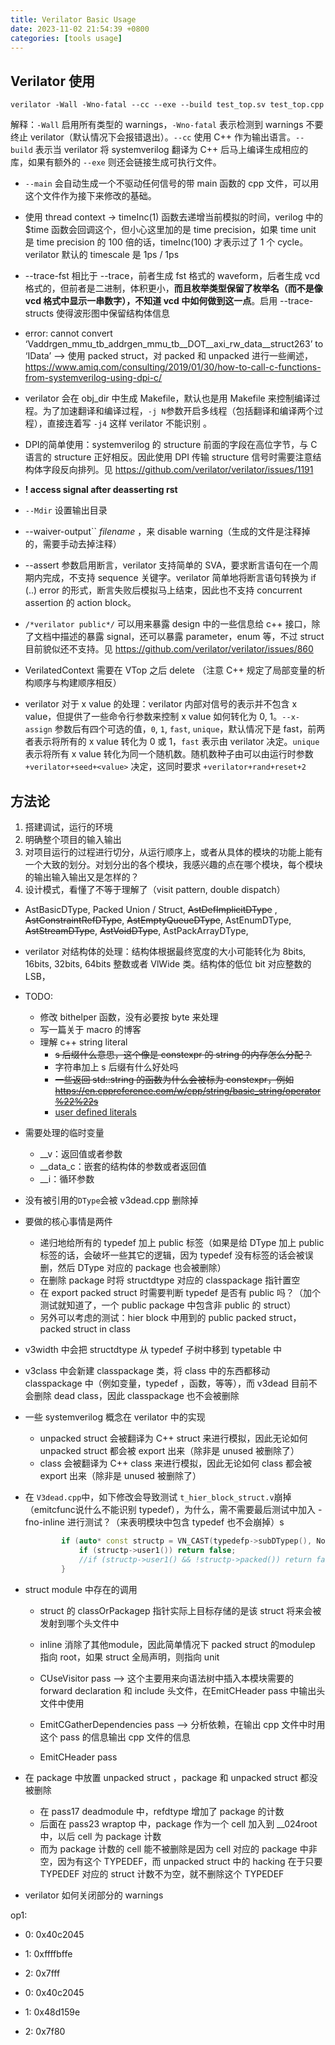 ```yaml
---
title: Verilator Basic Usage
date: 2023-11-02 21:54:39 +0800
categories: [tools usage]
---
```


## Verilator 使用

```shell
verilator -Wall -Wno-fatal --cc --exe --build test_top.sv test_top.cpp
```

解释：`-Wall` 启用所有类型的 warnings，`-Wno-fatal` 表示检测到 warnings 不要终止 verilator（默认情况下会报错退出）。`--cc` 使用 C++ 作为输出语言。`--build` 表示当 verilator 将 systemverilog 翻译为 C++ 后马上编译生成相应的库，如果有额外的 `--exe` 则还会链接生成可执行文件。

* `--main` 会自动生成一个不驱动任何信号的带 main 函数的 cpp 文件，可以用这个文件作为接下来修改的基础。

* 使用 thread context -> timeInc(1) 函数去递增当前模拟的时间，verilog 中的 \$time 函数会回调这个，但小心这里加的是 time precision，如果 time unit 是 time precision 的 100 倍的话，timeInc(100) 才表示过了 1 个 cycle。verilator 默认的 timescale 是 1ps / 1ps
* --trace-fst 相比于 --trace，前者生成 fst 格式的 waveform，后者生成 vcd 格式的，但前者是二进制，体积更小，**而且枚举类型保留了枚举名（而不是像 vcd 格式中显示一串数字），不知道 vcd 中如何做到这一点**。启用 --trace-structs 使得波形图中保留结构体信息
* error: cannot convert ‘Vaddrgen_mmu_tb_addrgen_mmu_tb__DOT__axi_rw_data__struct263’ to ‘IData’ --> 使用 packed struct，对 packed 和 unpacked 进行一些阐述，https://www.amiq.com/consulting/2019/01/30/how-to-call-c-functions-from-systemverilog-using-dpi-c/
* verilator 会在 obj_dir 中生成 Makefile，默认也是用 Makefile 来控制编译过程。为了加速翻译和编译过程，`-j N`参数开启多线程（包括翻译和编译两个过程），直接连着写 `-j4` 这样 verilator 不能识别 。
* DPI的简单使用：systemverilog 的 structure 前面的字段在高位字节，与 C 语言的 structure 正好相反。因此使用 DPI 传输 structure 信号时需要注意结构体字段反向排列。见 https://github.com/verilator/verilator/issues/1191
* **! access signal after deasserting rst**
* `--Mdir` 设置输出目录
* --waiver-output`` *filename* ，来 disable warning（生成的文件是注释掉的，需要手动去掉注释）
* --assert 参数启用断言，verilator 支持简单的 SVA，要求断言语句在一个周期内完成，不支持 sequence 关键字。verilator 简单地将断言语句转换为 if (..) error 的形式，断言失败后模拟马上结束，因此也不支持 concurrent assertion 的 action block。
* `/*verilator public*/` 可以用来暴露 design 中的一些信息给 c++ 接口，除了文档中描述的暴露 signal，还可以暴露 parameter，enum 等，不过 struct 目前貌似还不支持。见 https://github.com/verilator/verilator/issues/860
* VerilatedContext 需要在 VTop 之后 delete （注意 C++ 规定了局部变量的析构顺序与构建顺序相反）
* verilator 对于 x value 的处理：verilator 内部对信号的表示并不包含 x value，但提供了一些命令行参数来控制 x value 如何转化为 0, 1。`--x-assign` 参数后有四个可选的值，`0`, `1`, `fast`, `unique`，默认情况下是 fast，前两者表示将所有的 x value 转化为 0 或 1，`fast` 表示由 verilator 决定。`unique` 表示将所有 x value 转化为同一个随机数。随机数种子由可以由运行时参数 `+verilator+seed+<value>` 决定，这同时要求 `+verilator+rand+reset+2`



## 方法论

1. 搭建调试，运行的环境
2. 明确整个项目的输入输出
3. 对项目运行的过程进行切分，从运行顺序上，或者从具体的模块的功能上能有一个大致的划分。对划分出的各个模块，我感兴趣的点在哪个模块，每个模块的输出输入输出又是怎样的？
4. 设计模式，看懂了不等于理解了（visit pattern, double dispatch）





* AstBasicDType, Packed Union / Struct, ~~AstDefImplicitDType~~ , ~~AstConstraintRefDType~~, ~~AstEmptyQueueDType~~, AstEnumDType, ~~AstStreamDType~~,  ~~AstVoidDType~~, AstPackArrayDType,

* verilator 对结构体的处理：结构体根据最终宽度的大小可能转化为 8bits, 16bits, 32bits, 64bits 整数或者 VlWide 类。结构体的低位 bit 对应整数的 LSB，

* TODO: 

  * 修改 bithelper 函数，没有必要按 byte 来处理
  * 写一篇关于 macro 的博客
  * 理解 c++ string literal
    * ~~s 后缀什么意思，这个像是 constexpr 的 string 的内存怎么分配？~~
    * 字符串加上 s 后缀有什么好处吗
    * ~~一些返回 std::string 的函数为什么会被标为 constexpr，例如 https://en.cppreference.com/w/cpp/string/basic_string/operator%22%22s~~
    * [user defined literals](https://en.cppreference.com/w/cpp/language/user_literal)

* 需要处理的临时变量

  * __v：返回值或者参数
  * __data_c：嵌套的结构体的参数或者返回值
  * __i：循环参数

* 没有被引用的`DType`会被 v3dead.cpp 删除掉

* 要做的核心事情是两件

  * 递归地给所有的 typedef 加上 public 标签（如果是给 DType 加上 public 标签的话，会破坏一些其它的逻辑，因为 typedef 没有标签的话会被误删，然后 DType 对应的 package 也会被删除）
  * 在删除 package 时将 structdtype 对应的 classpackage 指针置空
  * 在 export packed struct 时需要判断 typedef 是否有 public 吗？（加个测试就知道了，一个 public package 中包含非 public 的 struct）
  * 另外可以考虑的测试：hier block 中用到的 public packed struct，packed struct in class

* v3width 中会把 structdtype 从 typedef 子树中移到 typetable 中

* v3class 中会新建 classpackage 类，将 class 中的东西都移动 classpackage 中（例如变量，typedef ，函数，等等），而 v3dead 目前不会删除 dead class，因此 classpackage 也不会被删除

* 一些 systemverilog 概念在 verilator 中的实现

  * unpacked struct 会被翻译为 C++ struct 来进行模拟，因此无论如何 unpacked struct 都会被 export 出来（除非是 unused 被删除了）
  * class 会被翻译为 C++ class 来进行模拟，因此无论如何 class 都会被 export 出来（除非是 unused 被删除了）

* 在 `V3dead.cpp`中，如下修改会导致测试 `t_hier_block_struct.v`崩掉（emitcfunc说什么不能识别 typedef），为什么，需不需要最后测试中加入 -fno-inline 进行测试？（来表明模块中包含 typedef 也不会崩掉）s

  ```cpp
          if (auto* const structp = VN_CAST(typedefp->subDTypep(), NodeUOrStructDType)) {
              if (structp->user1()) return false;
              //if (structp->user1() && !structp->packed()) return false;
          }
  ```

* struct module 中存在的调用

  * struct 的 classOrPackagep 指针实际上目标存储的是该 struct 将来会被发射到哪个头文件中
  * inline 消除了其他module，因此简单情况下 packed struct 的modulep 指向 root，如果 struct 全局声明，则指向 unit

  * CUseVisitor pass  --> 这个主要用来向语法树中插入本模块需要的 forward declaration 和 include 头文件，在EmitCHeader pass 中输出头文件中使用
  * EmitCGatherDependencies pass --> 分析依赖，在输出 cpp 文件中时用这个 pass 的信息输出 cpp 文件的信息
  * EmitCHeader pass

* 在 package 中放置 unpacked struct ，package 和 unpacked struct 都没被删除

  * 在 pass17 deadmodule 中，refdtype 增加了 package 的计数
  * 后面在 pass23 wraptop 中，package 作为一个 cell 加入到 __024root 中，以后 cell 为 package 计数
  * 而为 package 计数的 cell 能不被删除是因为 cell 对应的 package 中非空，因为有这个 TYPEDEF，而 unpacked struct 中的 hacking 在于只要 TYPEDEF 对应的 struct 计数不为空，就不删除这个 TYPEDEF

* verilator 如何关闭部分的 warnings



op1: 

* 0: 0x40c2045
* 1: 0xffffbffe
* 2: 0x7fff



* 0: 0x40c2045
* 1: 0x48d159e
* 2: 0x7f80

